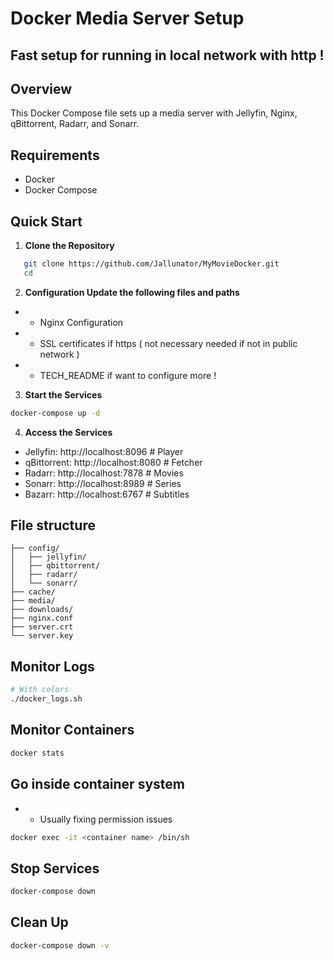 # Docker Media Server Setup
## Fast setup for running in local network with http !
## Overview

This Docker Compose file sets up a media server with Jellyfin, Nginx, qBittorrent, Radarr, and Sonarr.

## Requirements

- Docker
- Docker Compose

## Quick Start

1. **Clone the Repository**

```bash
   git clone https://github.com/Jallunator/MyMovieDocker.git
   cd 
```

2. **Configuration Update the following files and paths**

+ +  Nginx Configuration
+ + SSL certificates if https ( not necessary needed if not in public network )
+ + TECH_README if want to configure more ! 

3. **Start the Services**
```bash
docker-compose up -d
```

4. **Access the Services**
+ Jellyfin: http://localhost:8096 # Player
+ qBittorrent: http://localhost:8080 # Fetcher
+ Radarr: http://localhost:7878 # Movies
+ Sonarr: http://localhost:8989 # Series
+ Bazarr: http://localhost:6767 # Subtitles

## File structure
```
├── config/
│   ├── jellyfin/
│   ├── qbittorrent/
│   ├── radarr/
│   └── sonarr/
├── cache/
├── media/
├── downloads/
├── nginx.conf
├── server.crt
└── server.key
```
## Monitor Logs
```bash
# With colors
./docker_logs.sh
```
## Monitor Containers
``` bash
docker stats
```

## Go inside container system
+ + Usually fixing permission issues
``` bash 
docker exec -it <container name> /bin/sh
```

## Stop Services 
``` bash 
docker-compose down
```

## Clean Up
```bash
docker-compose down -v
```
